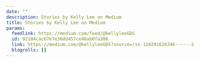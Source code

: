 ```yaml
---
date: ""
description: Stories by Kelly Lee on Medium
title: Stories by Kelly Lee on Medium
params:
  feedlink: https://medium.com/feed/@kellyleeGDS
  id: 92104cac67e7e36dd457ce46ab0fa306
  link: https://medium.com/@kellyleeGDS?source=rss-124291626346------2
  blogrolls: []
---
```

